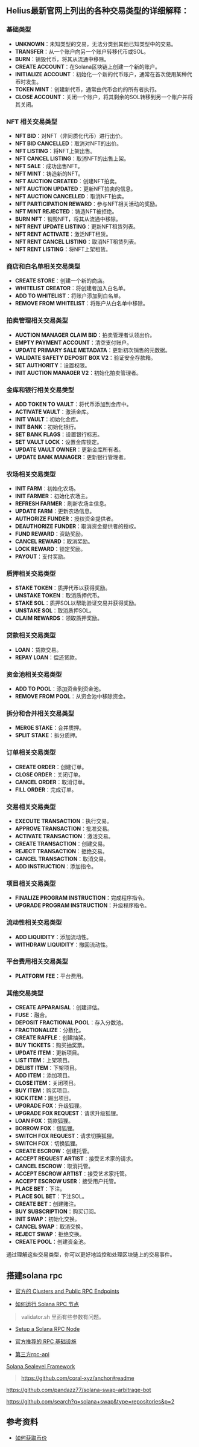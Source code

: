 


## Helius最新官网上列出的各种交易类型的详细解释：

### 基础类型
- **UNKNOWN**：未知类型的交易，无法分类到其他已知类型中的交易。
- **TRANSFER**：从一个账户向另一个账户转移代币或SOL。
- **BURN**：销毁代币，将其从流通中移除。
- **CREATE ACCOUNT**：在Solana区块链上创建一个新的账户。
- **INITIALIZE ACCOUNT**：初始化一个新的代币账户，通常在首次使用某种代币时发生。
- **TOKEN MINT**：创建新代币，通常由代币合约的所有者执行。
- **CLOSE ACCOUNT**：关闭一个账户，将其剩余的SOL转移到另一个账户并将其关闭。

### NFT 相关交易类型
- **NFT BID**：对NFT（非同质化代币）进行出价。
- **NFT BID CANCELLED**：取消对NFT的出价。
- **NFT LISTING**：将NFT上架出售。
- **NFT CANCEL LISTING**：取消NFT的出售上架。
- **NFT SALE**：成功出售NFT。
- **NFT MINT**：铸造新的NFT。
- **NFT AUCTION CREATED**：创建NFT拍卖。
- **NFT AUCTION UPDATED**：更新NFT拍卖的信息。
- **NFT AUCTION CANCELLED**：取消NFT拍卖。
- **NFT PARTICIPATION REWARD**：参与NFT相关活动的奖励。
- **NFT MINT REJECTED**：铸造NFT被拒绝。
- **BURN NFT**：销毁NFT，将其从流通中移除。
- **NFT RENT UPDATE LISTING**：更新NFT租赁列表。
- **NFT RENT ACTIVATE**：激活NFT租赁。
- **NFT RENT CANCEL LISTING**：取消NFT租赁列表。
- **NFT RENT LISTING**：将NFT上架租赁。

### 商店和白名单相关交易类型
- **CREATE STORE**：创建一个新的商店。
- **WHITELIST CREATOR**：将创建者加入白名单。
- **ADD TO WHITELIST**：将账户添加到白名单。
- **REMOVE FROM WHITELIST**：将账户从白名单中移除。

### 拍卖管理相关交易类型
- **AUCTION MANAGER CLAIM BID**：拍卖管理者认领出价。
- **EMPTY PAYMENT ACCOUNT**：清空支付账户。
- **UPDATE PRIMARY SALE METADATA**：更新初次销售的元数据。
- **VALIDATE SAFETY DEPOSIT BOX V2**：验证安全存款箱。
- **SET AUTHORITY**：设置权限。
- **INIT AUCTION MANAGER V2**：初始化拍卖管理者。

### 金库和银行相关交易类型
- **ADD TOKEN TO VAULT**：将代币添加到金库中。
- **ACTIVATE VAULT**：激活金库。
- **INIT VAULT**：初始化金库。
- **INIT BANK**：初始化银行。
- **SET BANK FLAGS**：设置银行标志。
- **SET VAULT LOCK**：设置金库锁定。
- **UPDATE VAULT OWNER**：更新金库所有者。
- **UPDATE BANK MANAGER**：更新银行管理者。

### 农场相关交易类型
- **INIT FARM**：初始化农场。
- **INIT FARMER**：初始化农场主。
- **REFRESH FARMER**：刷新农场主信息。
- **UPDATE FARM**：更新农场信息。
- **AUTHORIZE FUNDER**：授权资金提供者。
- **DEAUTHORIZE FUNDER**：取消资金提供者的授权。
- **FUND REWARD**：资助奖励。
- **CANCEL REWARD**：取消奖励。
- **LOCK REWARD**：锁定奖励。
- **PAYOUT**：支付奖励。

### 质押相关交易类型
- **STAKE TOKEN**：质押代币以获得奖励。
- **UNSTAKE TOKEN**：取消质押代币。
- **STAKE SOL**：质押SOL以帮助验证交易并获得奖励。
- **UNSTAKE SOL**：取消质押SOL。
- **CLAIM REWARDS**：领取质押奖励。

### 贷款相关交易类型
- **LOAN**：贷款交易。
- **REPAY LOAN**：偿还贷款。

### 资金池相关交易类型
- **ADD TO POOL**：添加资金到资金池。
- **REMOVE FROM POOL**：从资金池中移除资金。

### 拆分和合并相关交易类型
- **MERGE STAKE**：合并质押。
- **SPLIT STAKE**：拆分质押。

### 订单相关交易类型
- **CREATE ORDER**：创建订单。
- **CLOSE ORDER**：关闭订单。
- **CANCEL ORDER**：取消订单。
- **FILL ORDER**：完成订单。

### 交易相关交易类型
- **EXECUTE TRANSACTION**：执行交易。
- **APPROVE TRANSACTION**：批准交易。
- **ACTIVATE TRANSACTION**：激活交易。
- **CREATE TRANSACTION**：创建交易。
- **REJECT TRANSACTION**：拒绝交易。
- **CANCEL TRANSACTION**：取消交易。
- **ADD INSTRUCTION**：添加指令。

### 项目相关交易类型
- **FINALIZE PROGRAM INSTRUCTION**：完成程序指令。
- **UPGRADE PROGRAM INSTRUCTION**：升级程序指令。

### 流动性相关交易类型
- **ADD LIQUIDITY**：添加流动性。
- **WITHDRAW LIQUIDITY**：撤回流动性。

### 平台费用相关交易类型
- **PLATFORM FEE**：平台费用。

### 其他交易类型
- **CREATE APPARAISAL**：创建评估。
- **FUSE**：融合。
- **DEPOSIT FRACTIONAL POOL**：存入分数池。
- **FRACTIONALIZE**：分数化。
- **CREATE RAFFLE**：创建抽奖。
- **BUY TICKETS**：购买抽奖票。
- **UPDATE ITEM**：更新项目。
- **LIST ITEM**：上架项目。
- **DELIST ITEM**：下架项目。
- **ADD ITEM**：添加项目。
- **CLOSE ITEM**：关闭项目。
- **BUY ITEM**：购买项目。
- **KICK ITEM**：踢出项目。
- **UPGRADE FOX**：升级狐狸。
- **UPGRADE FOX REQUEST**：请求升级狐狸。
- **LOAN FOX**：贷款狐狸。
- **BORROW FOX**：借狐狸。
- **SWITCH FOX REQUEST**：请求切换狐狸。
- **SWITCH FOX**：切换狐狸。
- **CREATE ESCROW**：创建托管。
- **ACCEPT REQUEST ARTIST**：接受艺术家的请求。
- **CANCEL ESCROW**：取消托管。
- **ACCEPT ESCROW ARTIST**：接受艺术家托管。
- **ACCEPT ESCROW USER**：接受用户托管。
- **PLACE BET**：下注。
- **PLACE SOL BET**：下注SOL。
- **CREATE BET**：创建赌注。
- **BUY SUBSCRIPTION**：购买订阅。
- **INIT SWAP**：初始化交换。
- **CANCEL SWAP**：取消交换。
- **REJECT SWAP**：拒绝交换。
- **CREATE POOL**：创建资金池。

通过理解这些交易类型，你可以更好地监控和处理区块链上的交易事件。

## 搭建solana rpc
- [官方的 Clusters and Public RPC Endpoints](https://solana.com/docs/core/clusters)

- [如何运行 Solana RPC 节点](https://chainstack.com/how-to-run-a-solana-node/#6-3-create-a-user-for-solana)
> validator.sh 里面有些参数有问题。

- [Setup a Solana RPC Node](https://docs.solanalabs.com/operations/setup-an-rpc-node)


- [官方推荐的 RPC 基础设施](https://solana.com/rpc)


- [第三方rpc-api](https://app.syndica.io/manage/billing)



 [Solana Sealevel Framework ](https://www.anchor-lang.com)
 > https://github.com/coral-xyz/anchor#readme


 https://github.com/pandazz77/solana-swap-arbitrage-bot

 https://github.com/search?q=solana+swap&type=repositories&p=2



## 参考资料
- [如何获取币价](https://youtu.be/WobKlCeNDOM?si=v-nh9eZn8ESHmZ0i)


